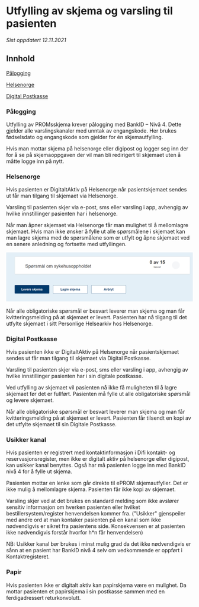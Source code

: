 # Utfylling av skjema og varsling til pasienten

*Sist oppdatert 12.11.2021*

## Innhold
[Pålogging](#pålogging)

[Helsenorge](#helsenorge)

[Digital Postkasse](#digital-postkasse)


### Pålogging
Utfylling av PROMsskjema krever pålogging med BankID – Nivå 4. Dette gjelder alle varslingskanaler med unntak av engangskode. Her brukes fødselsdato og engangskode som gjelder for én skjemautfylling. 

Hvis man mottar skjema på helsenorge eller digipost og logger seg inn der for å se på skjemaoppgaven der vil man bli redirigert til skjemaet uten å måtte logge inn på nytt. 

### Helsenorge
Hvis pasienten er DigitaltAktiv på Helsenorge når pasientskjemaet sendes ut får man tilgang til skjemaet via Helsenorge.

Varsling til pasienten skjer via e-post, sms eller varsling i app, avhengig av hvilke innstillinger pasienten har i helsenorge.

Når man åpner skjemaet via Helsenorge får man mulighet til å mellomlagre skjemaet. Hvis man ikke ønsker å fylle ut alle spørsmålene i skjemaet kan man lagre skjema med de spørsmålene som er utfylt og åpne skjemaet ved en senere anledning og fortsette med utfyllingen. 

![ePROM_mellomlagre_helsenorge](img/ePROM_mellomlagre_helsenorge.PNG)
 
Når alle obligatoriske spørsmål er besvart leverer man skjema og man får kvitteringsmelding på at skjemaet er levert. Pasienten har nå tilgang til det utfylte skjemaet i sitt Personlige Helsearkiv hos Helsenorge.


### Digital Postkasse
Hvis pasienten ikke er DigitaltAktiv på Helsenorge når pasientskjemaet sendes ut får man tilgang til skjemaet via Digital Postkasse.

Varsling til pasienten skjer via e-post, sms eller varsling i app, avhengig av hvilke innstillinger pasienten har i sin digitale postkasse.

Ved utfylling av skjemaet vil pasienten nå ikke få muligheten til å lagre skjemaet før det er fullført. Pasienten må fylle ut alle obligatoriske spørsmål og levere skjemaet.

Når alle obligatoriske spørsmål er besvart leverer man skjema og man får kvitteringsmelding på at skjemaet er levert. Pasienten får tilsendt en kopi av det utfylte skjemaet til sin Digitale Postkasse.

### Usikker kanal

Hvis pasienten er registrert med kontaktinformasjon i Difi kontakt- og reservasjonsregister, men ikke er digitalt aktiv på helsenorge eller digipost, kan usikker kanal benyttes. Også har må pasienten logge inn med BankID nivå 4 for å fylle ut skjema. 

Pasienten mottar en lenke som går direkte til ePROM skjemautfyller. Det er ikke mulig å mellomlagre skjema. Pasienten får ikke kopi av skjemaet.

Varsling skjer ved at det brukes en standard melding som ikke avslører sensitiv informasjon om hverken pasienten eller hvilket bestillersystem/register henvendelsen kommer fra. ("Usikker" gjenspeiler med andre ord at man kontaker pasienten på en kanal som ikke nødvendigvis er sikret fra pasientens side. Konsekvensen er at pasienten ikke nødvendigvis forstår hvorfor h\*n får henvendelsen)

NB: Usikker kanal bør brukes i minst mulig grad da det ikke nødvendigvis er sånn at en pasient har BankID nivå 4 selv om vedkommende er oppført i Kontaktregisteret.


### Papir

Hvis pasienten ikke er digitalt aktiv kan papirskjema være en mulighet. Da mottar pasienten et papirskjema i sin postkasse sammen med en ferdigadressert returkonvolutt. 




